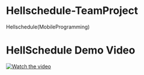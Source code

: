 # Hellschedule-TeamProject
Hellschedule(MobileProgramming)
# HellSchedule Demo Video

[![Watch the video](https://user-images.githubusercontent.com/44600584/85828246-e878f100-b7c2-11ea-9128-46a620f43d52.PNG)](https://www.youtube.com/watch?v=aSmuxdxUXjU&feature=youtu.be)
